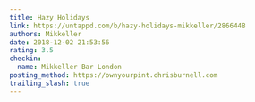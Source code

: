 ```yaml
---
title: Hazy Holidays
link: https://untappd.com/b/hazy-holidays-mikkeller/2866448
authors: Mikkeller
date: 2018-12-02 21:53:56
rating: 3.5
checkin:
  name: Mikkeller Bar London
posting_method: https://ownyourpint.chrisburnell.com
trailing_slash: true
---
```

